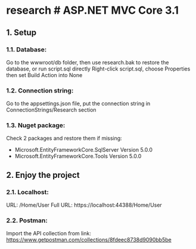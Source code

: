 # research # ASP.NET MVC Core 3.1

## 1. Setup

### 1.1. Database:

Go to the wwwroot/db folder, then use research.bak to restore the database, or run script.sql directly
Right-click script.sql, choose Properties then set Build Action into None

### 1.2. Connection string:

Go to the appsettings.json file, put the connection string in ConnectionStrings/Research section

### 1.3. Nuget package:

Check 2 packages and restore them if missing:
- Microsoft.EntityFrameworkCore.SqlServer Version 5.0.0
- Microsoft.EntityFrameworkCore.Tools Version 5.0.0

## 2. Enjoy the project

### 2.1. Localhost:

URL: /Home/User
Full URL: https://localhost:44388/Home/User

### 2.2. Postman:

Import the API collection from link: https://www.getpostman.com/collections/8fdeec8738d9090bb5be